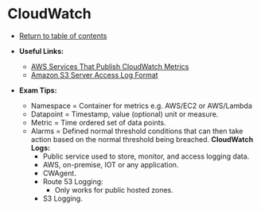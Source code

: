 # CloudWatch

* [Return to table of contents](../../../README.md)

* **Useful Links:**
  * [AWS Services That Publish CloudWatch Metrics](https://docs.aws.amazon.com/AmazonCloudWatch/latest/monitoring/aws-services-cloudwatch-metrics.html)
  * [Amazon S3 Server Access Log Format](https://docs.aws.amazon.com/AmazonS3/latest/dev/LogFormat.html)

* **Exam Tips:**
  * Namespace = Container for metrics e.g. AWS/EC2 or AWS/Lambda
  * Datapoint = Timestamp, value (optional) unit or measure.
  * Metric = Time ordered set of data points.
  * Alarms = Defined normal threshold conditions that can then take action based on the normal threshold being breached.
  **CloudWatch Logs:**
    * Public service used to store, monitor, and access logging data.
    * AWS, on-premise, IOT or any application.
    * CWAgent.
    * Route 53 Logging:
      * Only works for public hosted zones.
    * S3 Logging.

